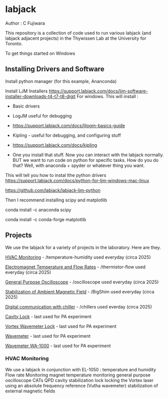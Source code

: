 # labjack

Author : C Fujiwara

This repository is a collection of code used to run various labjack (and labjack adjacent projects) in the Thywissen Lab at the University for Toronto.

To get things started on Windows

## Installing Drivers and Software

Install python manager (for this example, Ananconda)

Install LJM Installers
https://support.labjack.com/docs/ljm-software-installer-downloads-t4-t7-t8-digit
For windows. This will install :
- Basic drivers
- LogJM useful for debugging
- https://support.labjack.com/docs/ljlogm-basics-guide
- Kipling - useful for debugging, and configuring stuff
- https://support.labjack.com/docs/kipling

- One you install that stuff. Now you can interact with the labjack normally. BUT we want to run code on python for specific tasks. How do you do that? Well, with anaconda + spyder or whatever thing you want.


This will tell you how to instal lthe python drivers
https://support.labjack.com/docs/python-for-ljm-windows-mac-linux

https://github.com/labjack/labjack-ljm-python

Then I recommend installing scipy and matplotlib

conda install -c anaconda scipy

conda install -c conda-forge matplotlib

## Projects
We use the labjack for a variety of projects in the laboratory.  Here are they.

[HVAC Monitoring](temperature-humidity/README.md) - /temperature-humidity used everyday (circa 2025)

[Electromagnet Temperature and Flow Rates](BigShim/README.md) - /thermistor-flow used everyday (circa 2025)

[General Purpose Oscilloscope](temperature-humidity/README.md) - /oscilloscope used everyday (circa 2025)

[Stabilization of Ambient Magnetic Field](BigShim/README.md) - /BigShim used everyday (circa 2025)

[Digital communication with chiller](chillers/README.md) - /chillers used everday (circa 2025)

[Cavity Lock](temperature-humidity/README.md) - last used for PA experiment

[Vortex Wavemeter Lock](temperature-humidity/README.md) - last used for PA experiment

[Wavemeter](temperature-humidity/README.md) - last used for PA experiment

[Wavemeter WA-1000](temperature-humidity/README.md) - last used for PA experiment


### HVAC Monitoring 
We use a labjack in conjunction with EL-1050
: temperature and humidity
Flow rate Monitoring
magnet temperature monitoring
general purpose oscilloscope
CATs
QPD
cavity stabilization lock 
locking the Vortex laser using an absolute frequency reference (Vutha wavemeter)
stabilization of external magnetic fields


